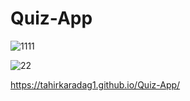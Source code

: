 # Quiz-App

![1111](https://github.com/tahirkaradag1/Quiz-App/assets/116117449/e60c038b-279b-420e-a1de-b8aea26d29e5)

![22](https://github.com/tahirkaradag1/Quiz-App/assets/116117449/b457e1d3-569b-444f-9a03-f2e8d5075020)


https://tahirkaradag1.github.io/Quiz-App/
